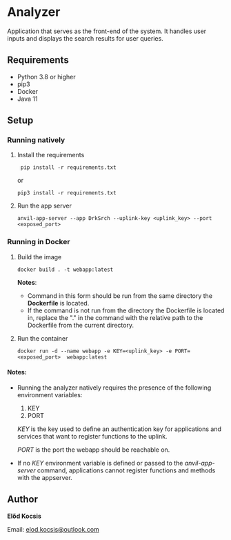 # Analyzer

Application that serves as the front-end of the system. It handles user inputs and displays the search results for user 
queries.

## Requirements

* Python 3.8 or higher
* pip3
* Docker
* Java 11

## Setup

### Running natively

1. Install the requirements

   ```shell
    pip install -r requirements.txt
    ```
    
    or 
    
    ```shell
    pip3 install -r requirements.txt
    ```

2. Run the app server

    ```shell
    anvil-app-server --app DrkSrch --uplink-key <uplink_key> --port <exposed_port>
    ```

### Running in Docker

1. Build the image
    
    ```shell
    docker build . -t webapp:latest
    ```

   **Notes**: 
   * Command in this form should be run from the same directory the **Dockerfile** is located.
   * If the command is not run from the directory the Dockerfile is located in, replace the "." in the command with the
   relative path to the Dockerfile from the current directory.

2. Run the container

    ```shell
    docker run -d --name webapp -e KEY=<uplink_key> -e PORT=<exposed_port>  webapp:latest
    ```


#### Notes:
   * Running the analyzer natively requires the presence of the following environment variables:
      1. KEY
      2. PORT

      *KEY* is the key used to define an authentication key for applications and services that want to register
   functions to the uplink.
      
      *PORT* is the port the webapp should be reachable on. 

   * If no *KEY* environment variable is defined or passed to the *anvil-app-server* command, applications cannot
register functions and methods with the appserver.
   

## Author

**Előd Kocsis**

Email: elod.kocsis@outlook.com
